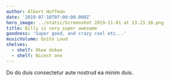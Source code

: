 ```yaml
---
author: Albert Hoffman
date: '2019-07-10T07:00:00.000Z'
hero_image: ../static/Screenshot 2019-11-01 at 13.23.10.png
title: Billy is very super awesome
goodness: 'Super good, and crazy cool etc...'
musicVolume: Quite Loud
shelves:
  - shelf: Okee dokee
  - shelf: Nicest one
---
```


Do do duis consectetur aute nostrud ea minim duis.